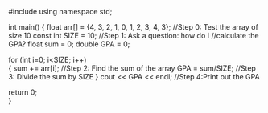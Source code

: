#include <iostream>
using namespace std;

int main()
{
  float arr[] = {4, 3, 2, 1, 0, 1, 2, 3, 4, 3};     //Step 0: Test the array of size 10
  const int SIZE = 10;                              //Step 1: Ask a question: how do I                                                       //calculate the GPA?
  float sum = 0;
  double GPA = 0;
  
  for (int i=0; i<SIZE; i++)            
  {
    sum += arr[i];                              //Step 2: Find the sum of the array
    GPA = sum/SIZE;                             //Step 3: Divide the sum by SIZE
  }
   cout << GPA << endl;                         //Step 4:Print out the GPA         

return 0;  
}
